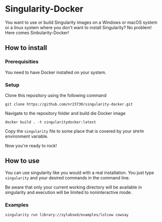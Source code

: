 # Singularity-Docker

You want to use or build Singularity images on a Windows or macOS system or a linux system where you don't want to install Singularity? No problem! Here comes Sinbularity-Docker!

## How to install

### Prerequisities

You need to have Docker installed on your system.

### Setup

Clone this repository using the following command

```
git clone https://github.com/nr23730/singularity-docker.git
```

Navigate to the repository folder and build die Docker image

```
docker build . -t singularitydocker:latest
```

Copy the `singularity` file to some place that is covered by your `$PATH` environment variable.

Now you're ready to rock!

## How to use

You can use singularity like you would with a real installation. You just type `singularity` and your desired commands in the command line. 

Be aware that only your current working directory will be available in singularity and execution will be limited to noninteractive mode.

### Examples

```singularity run library://sylabsed/examples/lolcow cowsay```
